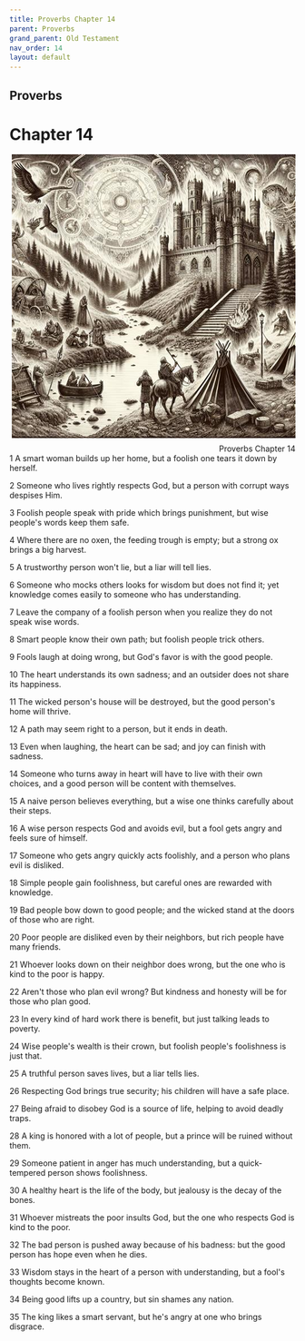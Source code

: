 ```yaml
---
title: Proverbs Chapter 14
parent: Proverbs
grand_parent: Old Testament
nav_order: 14
layout: default
---
```


## Proverbs

# Chapter 14

<div style="clear: both; text-align: right;">
    <img src="/assets/Image/Proverbs/500/14.jpg" alt="Proverbs Chapter 14" class="chapter-image" style="max-width: 100%; height: auto; float: right; margin: 0 0 10px 10px; padding-left: 10%;">
    <figcaption style="font-size: 14px;">Proverbs Chapter 14</figcaption>
</div>
1 A smart woman builds up her home, but a foolish one tears it down by herself.

2 Someone who lives rightly respects God, but a person with corrupt ways despises Him.

3 Foolish people speak with pride which brings punishment, but wise people's words keep them safe.

4 Where there are no oxen, the feeding trough is empty; but a strong ox brings a big harvest.

5 A trustworthy person won't lie, but a liar will tell lies.

6 Someone who mocks others looks for wisdom but does not find it; yet knowledge comes easily to someone who has understanding.

7 Leave the company of a foolish person when you realize they do not speak wise words.

8 Smart people know their own path; but foolish people trick others.

9 Fools laugh at doing wrong, but God's favor is with the good people.

10 The heart understands its own sadness; and an outsider does not share its happiness.

11 The wicked person's house will be destroyed, but the good person's home will thrive.

12 A path may seem right to a person, but it ends in death.

13 Even when laughing, the heart can be sad; and joy can finish with sadness.

14 Someone who turns away in heart will have to live with their own choices, and a good person will be content with themselves.

15 A naive person believes everything, but a wise one thinks carefully about their steps.

16 A wise person respects God and avoids evil, but a fool gets angry and feels sure of himself.

17 Someone who gets angry quickly acts foolishly, and a person who plans evil is disliked.

18 Simple people gain foolishness, but careful ones are rewarded with knowledge.

19 Bad people bow down to good people; and the wicked stand at the doors of those who are right.

20 Poor people are disliked even by their neighbors, but rich people have many friends.

21 Whoever looks down on their neighbor does wrong, but the one who is kind to the poor is happy.

22 Aren't those who plan evil wrong? But kindness and honesty will be for those who plan good.

23 In every kind of hard work there is benefit, but just talking leads to poverty.

24 Wise people's wealth is their crown, but foolish people's foolishness is just that.

25 A truthful person saves lives, but a liar tells lies.

26 Respecting God brings true security; his children will have a safe place.

27 Being afraid to disobey God is a source of life, helping to avoid deadly traps.

28 A king is honored with a lot of people, but a prince will be ruined without them.

29 Someone patient in anger has much understanding, but a quick-tempered person shows foolishness.

30 A healthy heart is the life of the body, but jealousy is the decay of the bones.

31 Whoever mistreats the poor insults God, but the one who respects God is kind to the poor.

32 The bad person is pushed away because of his badness: but the good person has hope even when he dies.

33 Wisdom stays in the heart of a person with understanding, but a fool's thoughts become known.

34 Being good lifts up a country, but sin shames any nation.

35 The king likes a smart servant, but he's angry at one who brings disgrace.


